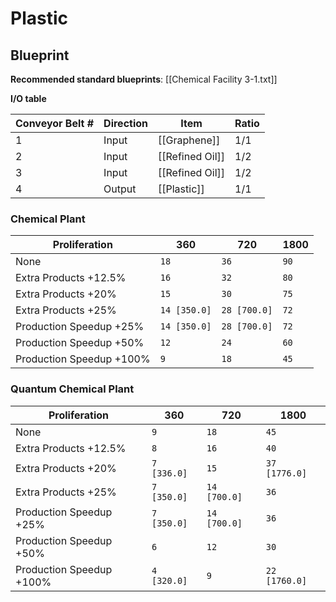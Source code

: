 # Plastic

## Blueprint

**Recommended standard blueprints**: [[Chemical Facility 3-1.txt]]

**I/O table**

| Conveyor Belt # | Direction | Item            | Ratio |
| --------------- | --------- | --------------- | ----- |
| 1               | Input     | [[Graphene]]    | 1/1   |
| 2               | Input     | [[Refined Oil]] | 1/2   |
| 3               | Input     | [[Refined Oil]] | 1/2   |
| 4               | Output    | [[Plastic]]     | 1/1   |

### Chemical Plant

| Proliferation            | 360          | 720          | 1800 |
| ------------------------ | ------------ | ------------ | ---- |
| None                     | `18`         | `36`         | `90` |
| Extra Products +12.5%    | `16`         | `32`         | `80` |
| Extra Products +20%      | `15`         | `30`         | `75` |
| Extra Products +25%      | `14 [350.0]` | `28 [700.0]` | `72` |
| Production Speedup +25%  | `14 [350.0]` | `28 [700.0]` | `72` |
| Production Speedup +50%  | `12`         | `24`         | `60` |
| Production Speedup +100% | `9`          | `18`         | `45` |

### Quantum Chemical Plant

| Proliferation            | 360         | 720          | 1800          |
| ------------------------ | ----------- | ------------ | ------------- |
| None                     | `9`         | `18`         | `45`          |
| Extra Products +12.5%    | `8`         | `16`         | `40`          |
| Extra Products +20%      | `7 [336.0]` | `15`         | `37 [1776.0]` |
| Extra Products +25%      | `7 [350.0]` | `14 [700.0]` | `36`          |
| Production Speedup +25%  | `7 [350.0]` | `14 [700.0]` | `36`          |
| Production Speedup +50%  | `6`         | `12`         | `30`          |
| Production Speedup +100% | `4 [320.0]` | `9`          | `22 [1760.0]` |
